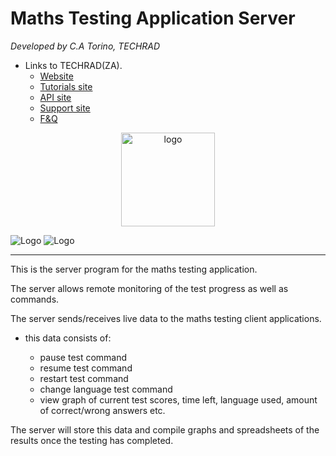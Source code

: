 # Maths Testing Application Server

*Developed by C.A Torino, TECHRAD*
* Links to TECHRAD(ZA).
    * [Website](https://techrad.co.za)
    * [Tutorials site](https://tutorials.techrad.co.za)
    * [API site](https://tutorials.techrad.co.za/api)
    * [Support site](https://support.techrad.co.za)
    * [F&Q](https://faq.techrad.co.za)

<div align="center">
    <a href="https://logo.net">
        <img
            alt="logo"
            src="https://www.logo.net/images/logos/new-logo.svg"
            width="150">
    </a>
</div>


![Logo](url)
![Logo](img/5.jpg)

---

This is the server program for the maths testing application.

The server allows remote monitoring of the test progress as well as commands.

The server sends/receives live data to the maths testing client applications.

* this data consists of:

    * pause test command
    * resume test command
    * restart test command
    * change language test command
    * view graph of current test scores, time left, language used, amount of correct/wrong answers etc.

The server will store this data and compile graphs and spreadsheets of the results once the testing has completed.





